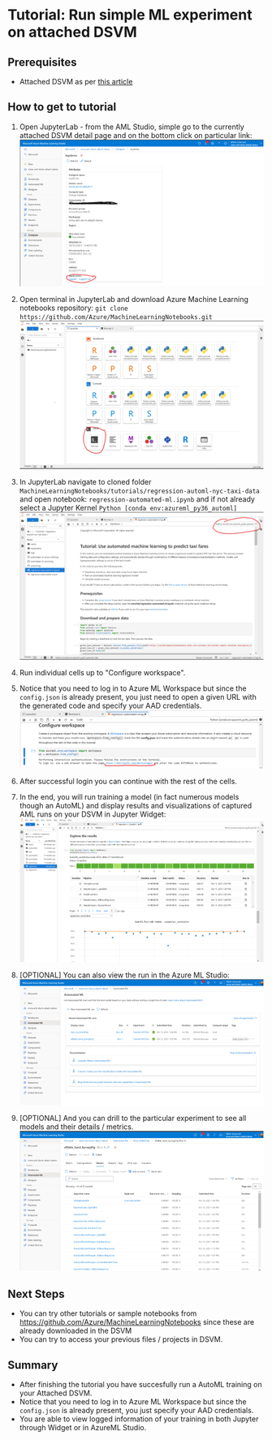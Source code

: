 # Tutorial: Run simple ML experiment on attached DSVM

## Prerequisites
- Attached DSVM as per [this article](../README.md)

## How to get to tutorial
1. Open JupyterLab - from the AML Studio, simple go to the currently attached DSVM detail page and on the bottom click on particular link: ![access-jupyter](../media/tut-open-jupyter.png) 

1. Open terminal in JupyterLab and download Azure Machine Learning notebooks repository: `git clone https://github.com/Azure/MachineLearningNotebooks.git` ![access-jupyter-terminal](../media/tut-open-terminal.png) 

1. In JupyterLab navigate to cloned folder `MachineLearningNotebooks/tutorials/regression-automl-nyc-taxi-data` and open notebook: `regression-automated-ml.ipynb` and if not already select a Jupyter Kernel `Python [conda env:azureml_py36_automl]`![tutorial-notebook](../media/tut-notebook.png)

1. Run individual cells up to "Configure workspace".

1. Notice that you need to log in to Azure ML Workspace but since the `config.json` is already present, you just need to open a given URL with the generated code and specify your AAD credentials. ![login-to-aml](../media/tut-aml-login.png)

1. After successful login you can continue with the rest of the cells.

1. In the end, you will run training a model (in fact numerous models though an AutoML) and display results and visualizations of captured AML runs on your DSVM in Jupyter Widget: ![azureml-widget](../media/tut-aml-widget.png)

1. [OPTIONAL] You can also view the run in the Azure ML Studio: ![aml-studio](../media/tut-aml-runs.png)

1. [OPTIONAL] And you can drill to the particular experiment to see all models and their details / metrics. ![aml-studio-detail](../media/tut-aml-run-detail.png)


## Next Steps
 * You can try other tutorials or sample notebooks from https://github.com/Azure/MachineLearningNotebooks since these are already downloaded in the DSVM
 * You can try to access your previous files / projects in DSVM.
 
## Summary
 * After finishing the tutorial you have succesfully run a AutoML training on your Attached DSVM.
 * Notice that you need to log in to Azure ML Workspace but since the `config.json` is already present, you just specify your AAD credentials.
 * You are able to view logged information of your training in both Jupyter through Widget or in AzureML Studio.
